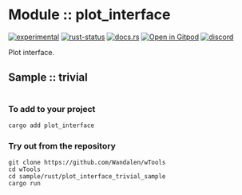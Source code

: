 <!-- {{# generate.module_header{} #}} -->

# Module :: plot_interface
[![experimental](https://raster.shields.io/static/v1?label=stability&message=experimental&color=orange&logoColor=eee)](https://github.com/emersion/stability-badges#experimental) [![rust-status](https://github.com/Wandalen/wTools/actions/workflows/ModulePlotInterfacePush.yml/badge.svg)](https://github.com/Wandalen/wTools/actions/workflows/ModulePlotInterfacePush.yml) [![docs.rs](https://img.shields.io/docsrs/plot_interface?color=e3e8f0&logo=docs.rs)](https://docs.rs/plot_interface) [![Open in Gitpod](https://raster.shields.io/static/v1?label=try&message=online&color=eee&logo=gitpod&logoColor=eee)](https://gitpod.io/#RUN_PATH=.,SAMPLE_FILE=sample%2Frust%2Fplot_interface_trivial_sample%2Fsrc%2Fmain.rs,RUN_POSTFIX=--example%20plot_interface_trivial_sample/https://github.com/Wandalen/wTools) [![discord](https://img.shields.io/discord/872391416519737405?color=eee&logo=discord&logoColor=eee&label=ask)](https://discord.gg/m3YfbXpUUY)

Plot interface.

## Sample  :: trivial

<!-- {{# generate.module_sample{} #}} -->

```rust
```

### To add to your project

```bash
cargo add plot_interface
```

### Try out from the repository

``` shell test
git clone https://github.com/Wandalen/wTools
cd wTools
cd sample/rust/plot_interface_trivial_sample
cargo run
```
